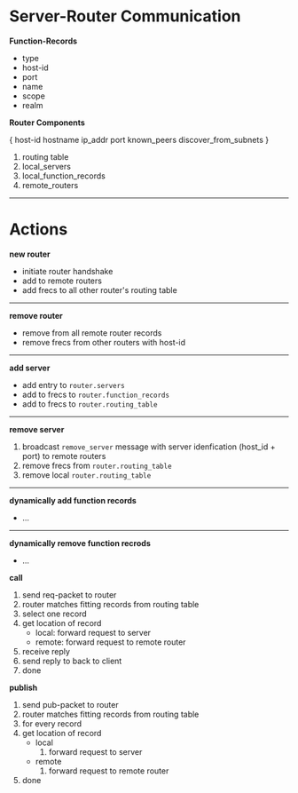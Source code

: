 # Server-Router Communication

**Function-Records**

* type
* host-id
* port
* name
* scope
* realm

**Router Components**

{
    host-id
    hostname
    ip_addr
    port
    known_peers
    discover_from_subnets
}

1. routing table
2. local_servers
3. local_function_records
4. remote_routers

---

# Actions

**new router**
- initiate router handshake
- add to remote routers
- add frecs to all other router's routing table
---
**remove router**
- remove from all remote router records
- remove frecs from other routers with host-id
---
**add server**
- add entry to `router.servers`
- add to frecs to `router.function_records`
- add to frecs to `router.routing_table`
---
**remove server**
1. broadcast `remove_server` message with server idenfication (host_id + port) to remote routers
2. remove frecs from `router.routing_table`
2. remove local `router.routing_table`

---
**dynamically add function records**
- ...

---
**dynamically remove function recrods**
- ...


**call**
1. send req-packet to router
2. router matches fitting records from routing table
3. select one record
4. get location of record
    * local: forward request to server
    * remote: forward request to remote router
6. receive reply
7. send reply to back to client
8. done


**publish**
1. send pub-packet to router
2. router matches fitting records from routing table
3. for every record
4. get location of record
    * local
        1. forward request to server
    * remote
        1. forward request to remote router
6. done